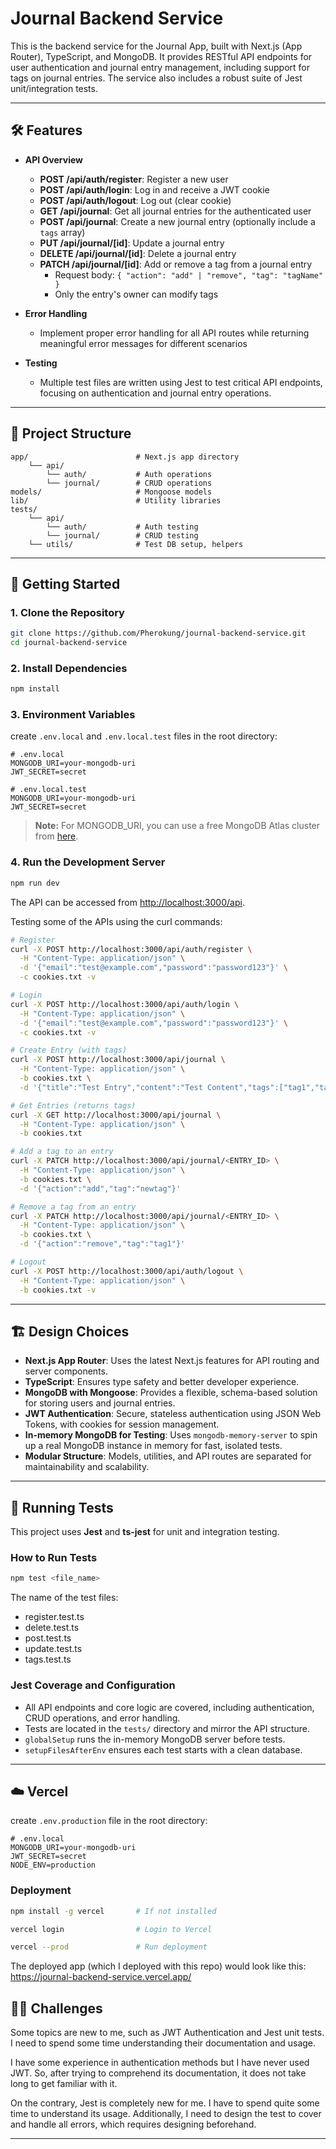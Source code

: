 # Journal Backend Service

This is the backend service for the Journal App, built with Next.js (App Router), TypeScript, and MongoDB. It provides RESTful API endpoints for user authentication and journal entry management, including support for tags on journal entries. The service also includes a robust suite of Jest unit/integration tests.

---

## 🛠️ Features

- **API Overview**
  - **POST /api/auth/register**: Register a new user
  - **POST /api/auth/login**: Log in and receive a JWT cookie
  - **POST /api/auth/logout**: Log out (clear cookie)
  - **GET /api/journal**: Get all journal entries for the authenticated user
  - **POST /api/journal**: Create a new journal entry (optionally include a `tags` array)
  - **PUT /api/journal/[id]**: Update a journal entry
  - **DELETE /api/journal/[id]**: Delete a journal entry
  - **PATCH /api/journal/[id]**: Add or remove a tag from a journal entry  
    - Request body: `{ "action": "add" | "remove", "tag": "tagName" }`
    - Only the entry's owner can modify tags

- **Error Handling**
  - Implement proper error handling for all API routes while returning meaningful error messages for different scenarios
 
- **Testing**
  - Multiple test files are written using Jest to test critical API endpoints, focusing on authentication and journal entry operations.

---

## 📁 Project Structure

```
app/                        # Next.js app directory
    └── api/ 
        └── auth/           # Auth operations
        └── journal/        # CRUD operations
models/                     # Mongoose models 
lib/                        # Utility libraries
tests/                      
    └── api/          
        └── auth/           # Auth testing
        └── journal/        # CRUD testing
    └── utils/              # Test DB setup, helpers
```

---

## 🚀 Getting Started

### 1. **Clone the Repository**

```sh
git clone https://github.com/Pherokung/journal-backend-service.git
cd journal-backend-service
```

### 2. **Install Dependencies**

```sh
npm install
```

### 3. **Environment Variables**

create `.env.local` and `.env.local.test` files in the root directory:

```env
# .env.local
MONGODB_URI=your-mongodb-uri
JWT_SECRET=secret
```

```env
# .env.local.test
MONGODB_URI=your-mongodb-uri
JWT_SECRET=secret
```

> **Note:** For MONGODB_URI, you can use a free MongoDB Atlas cluster from [here](https://www.mongodb.com/atlas).

### 4. **Run the Development Server**

```sh
npm run dev
```

The API can be accessed from [http://localhost:3000/api](http://localhost:3000/api).

Testing some of the APIs using the curl commands:

```sh
# Register
curl -X POST http://localhost:3000/api/auth/register \
  -H "Content-Type: application/json" \
  -d '{"email":"test@example.com","password":"password123"}' \
  -c cookies.txt -v

# Login
curl -X POST http://localhost:3000/api/auth/login \
  -H "Content-Type: application/json" \
  -d '{"email":"test@example.com","password":"password123"}' \
  -c cookies.txt -v

# Create Entry (with tags)
curl -X POST http://localhost:3000/api/journal \
  -H "Content-Type: application/json" \
  -b cookies.txt \
  -d '{"title":"Test Entry","content":"Test Content","tags":["tag1","tag2"]}'

# Get Entries (returns tags)
curl -X GET http://localhost:3000/api/journal \
  -H "Content-Type: application/json" \
  -b cookies.txt

# Add a tag to an entry
curl -X PATCH http://localhost:3000/api/journal/<ENTRY_ID> \
  -H "Content-Type: application/json" \
  -b cookies.txt \
  -d '{"action":"add","tag":"newtag"}'

# Remove a tag from an entry
curl -X PATCH http://localhost:3000/api/journal/<ENTRY_ID> \
  -H "Content-Type: application/json" \
  -b cookies.txt \
  -d '{"action":"remove","tag":"tag1"}'

# Logout
curl -X POST http://localhost:3000/api/auth/logout \
  -H "Content-Type: application/json" \
  -b cookies.txt -v
```  

---

## 🏗️ Design Choices

- **Next.js App Router**: Uses the latest Next.js features for API routing and server components.
- **TypeScript**: Ensures type safety and better developer experience.
- **MongoDB with Mongoose**: Provides a flexible, schema-based solution for storing users and journal entries.
- **JWT Authentication**: Secure, stateless authentication using JSON Web Tokens, with cookies for session management.
- **In-memory MongoDB for Testing**: Uses `mongodb-memory-server` to spin up a real MongoDB instance in memory for fast, isolated tests.
- **Modular Structure**: Models, utilities, and API routes are separated for maintainability and scalability.

---

## 🧪 Running Tests

This project uses **Jest** and **ts-jest** for unit and integration testing.

### **How to Run Tests**

```sh
npm test <file_name>
```

The name of the test files:
- register.test.ts
- delete.test.ts
- post.test.ts
- update.test.ts
- tags.test.ts

### **Jest Coverage and Configuration**

- All API endpoints and core logic are covered, including authentication, CRUD operations, and error handling.
- Tests are located in the `tests/` directory and mirror the API structure.
- `globalSetup` runs the in-memory MongoDB server before tests.
- `setupFilesAfterEnv` ensures each test starts with a clean database.


---

## ☁️ Vercel

create `.env.production` file in the root directory:

```env
# .env.local
MONGODB_URI=your-mongodb-uri
JWT_SECRET=secret
NODE_ENV=production
```

### **Deployment**

```sh
npm install -g vercel       # If not installed

vercel login                # Login to Vercel

vercel --prod               # Run deployment
```

The deployed app (which I deployed with this repo) would look like this: https://journal-backend-service.vercel.app/


## 🧑‍💻 Challenges 

Some topics are new to me, such as JWT Authentication and Jest unit tests. I need to spend some time understanding their documentation and usage. 

I have some experience in authentication methods but I have never used JWT. So, after trying to comprehend its documentation, it does not take long to get familiar with it.

On the contrary, Jest is completely new for me. I have to spend quite some time to understand its usage. Additionally, I need to design the test to cover and handle all errors, which requires designing beforehand.

---

